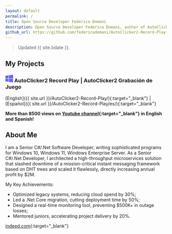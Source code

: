 ```yaml
---
layout: default
permalink: /
title: Open Source Developer Federica Domani
description: Open Source Developer Federica Domani, author of AutoClicker2 Record Play, modern OP Auto Clicker fork
github_url: https://github.com/federicadomani/AutoClicker2-Record-Play-The-Lists-Of-Mouse-Clicks
---
```


> Updated {{ site.bdate }}.

## My Projects

### ![Windows](./windows.svg) AutoClicker2 Record Play | AutoClicker2 Grabación de Juego

[English]({{ site.url }}/AutoClicker2-Record-Play/){:target="_blank"} | [Español]({{ site.url }}/AutoClicker2-Record-Play/es/){:target="_blank"}

**More than 8500 views on [Youtube channel](https://www.youtube.com/@AutoClicker2-Record-Play/shorts){:target="_blank"} in English and Spanish!**

## About Me

I am a Senior C#/.Net Software Developer, writing sophisticated programs for Windows 10, Windows 11, Windows Enterprise Server.
As a Senior C#/.Net Developer, I architected a high-throughput microservices solution that slashed downtime of a mission-critical instant messaging framework based on DHT trees
and scaled it flawlessly, directly increasing annual profit by $2M.

My Key Achievements:
* Optimized legacy systems, reducing cloud spend by 30%;
* Led a .Net Core migration, cutting deployment time by 50%;
* Designed a real-time monitoring tool, preventing $500K+ in outage losses;
* Mentored juniors, accelerating project delivery by 20%.

[indeed.com](https://profile.indeed.com/p/federicad-l6l6w6d){:target="_blank"}

